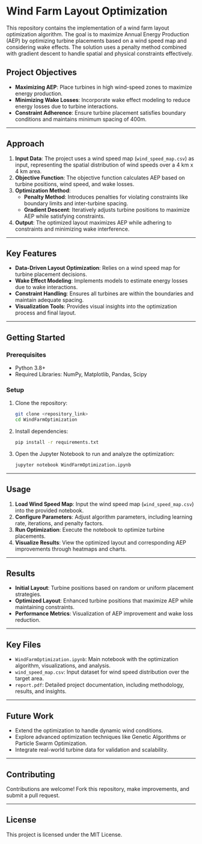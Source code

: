 # Wind Farm Layout Optimization

This repository contains the implementation of a wind farm layout optimization algorithm. The goal is to maximize Annual Energy Production (AEP) by optimizing turbine placements based on a wind speed map and considering wake effects. The solution uses a penalty method combined with gradient descent to handle spatial and physical constraints effectively.

## Project Objectives
- **Maximizing AEP**: Place turbines in high wind-speed zones to maximize energy production.  
- **Minimizing Wake Losses**: Incorporate wake effect modeling to reduce energy losses due to turbine interactions.  
- **Constraint Adherence**: Ensure turbine placement satisfies boundary conditions and maintains minimum spacing of 400m.  

---

## Approach
1. **Input Data**: The project uses a wind speed map (`wind_speed_map.csv`) as input, representing the spatial distribution of wind speeds over a 4 km x 4 km area.  
2. **Objective Function**: The objective function calculates AEP based on turbine positions, wind speed, and wake losses.  
3. **Optimization Method**:  
   - **Penalty Method**: Introduces penalties for violating constraints like boundary limits and inter-turbine spacing.  
   - **Gradient Descent**: Iteratively adjusts turbine positions to maximize AEP while satisfying constraints.  
4. **Output**: The optimized layout maximizes AEP while adhering to constraints and minimizing wake interference.  

---

## Key Features
- **Data-Driven Layout Optimization**: Relies on a wind speed map for turbine placement decisions.  
- **Wake Effect Modeling**: Implements models to estimate energy losses due to wake interactions.  
- **Constraint Handling**: Ensures all turbines are within the boundaries and maintain adequate spacing.  
- **Visualization Tools**: Provides visual insights into the optimization process and final layout.  

---

## Getting Started

### Prerequisites
- Python 3.8+  
- Required Libraries: NumPy, Matplotlib, Pandas, Scipy  

### Setup
1. Clone the repository:  
   ```bash
   git clone <repository_link>
   cd WindFarmOptimization
   ```
2. Install dependencies:  
   ```bash
   pip install -r requirements.txt
   ```
3. Open the Jupyter Notebook to run and analyze the optimization:  
   ```bash
   jupyter notebook WindFarmOptimization.ipynb
   ```

---

## Usage
1. **Load Wind Speed Map**: Input the wind speed map (`wind_speed_map.csv`) into the provided notebook.  
2. **Configure Parameters**: Adjust algorithm parameters, including learning rate, iterations, and penalty factors.  
3. **Run Optimization**: Execute the notebook to optimize turbine placements.  
4. **Visualize Results**: View the optimized layout and corresponding AEP improvements through heatmaps and charts.

---

## Results
- **Initial Layout**: Turbine positions based on random or uniform placement strategies.  
- **Optimized Layout**: Enhanced turbine positions that maximize AEP while maintaining constraints.  
- **Performance Metrics**: Visualization of AEP improvement and wake loss reduction.

---

## Key Files
- `WindFarmOptimization.ipynb`: Main notebook with the optimization algorithm, visualizations, and analysis.  
- `wind_speed_map.csv`: Input dataset for wind speed distribution over the target area.  
- `report.pdf`: Detailed project documentation, including methodology, results, and insights.  

---

## Future Work
- Extend the optimization to handle dynamic wind conditions.  
- Explore advanced optimization techniques like Genetic Algorithms or Particle Swarm Optimization.  
- Integrate real-world turbine data for validation and scalability.  

---

## Contributing
Contributions are welcome! Fork this repository, make improvements, and submit a pull request.

---

## License
This project is licensed under the MIT License.

